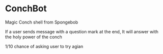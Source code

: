 # ConchBot
Magic Conch shell from Spongebob
 
If a user sends message with a question mark at the end, It will answer with the holy power of the conch



1/10 chance of asking user to try agian
